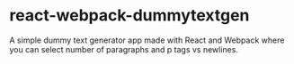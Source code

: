 # react-webpack-dummytextgen
A simple dummy text generator app made with React and Webpack where you can select number of paragraphs and p tags vs newlines.
